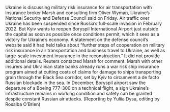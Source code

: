 Ukraine is discussing military risk insurance for air transportation with insurance broker Marsh and consulting firm Oliver Wyman, Ukraine’s National Security and Defense Council said on Friday.
Air traffic over Ukraine has been suspended since Russia’s full-scale invasion in February 2022. But Kyiv wants to reopen Boryspil International Airport just outside the capital as soon as possible once conditions permit, which it sees as a victory for Ukraine’s economy.
A statement on the defense council’s website said it had held talks about “further steps of cooperation on military risk insurance in air transportation and business travel to Ukraine, as well as large-scale investment insurance in the reconstruction.”
It did not provide additional details. Reuters contacted Marsh for comment.
Marsh with other insurers and Ukrainian state banks already runs a war risk ship insurance program aimed at cutting costs of claims for damage to ships transporting grain through the Black Sea corridor, set by Kyiv to circumvent a de facto Russian blockade in the sea.
In December, Boryspil airport saw the departure of a Boeing 777-300 on a technical flight, a sign Ukraine’s infrastructure remains in working condition and safety can be granted despite constant Russian air attacks.
(Reporting by Yuliia Dysa, editing by Rosalba O’Brien)
